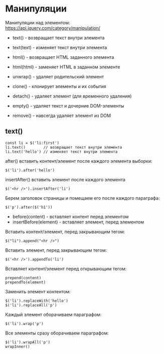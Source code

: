# Манипуляции
Манипуляции над элементом: https://api.jquery.com/category/manipulation/

- text() - возвращает текст внутри элемента
- text(text) - изменяет текст внутри элемента

- html() - возвращает HTML заданного элемента
- html(html) - заменяет HTML в заданном элементе

- unwrap() - удаляет родительский элемент
- clone() - клонирует элементы и их события
- detach() - удаляет элемент (для временного удаления)
- empty() - удаляет текст и дочерние DOM-элементы
- remove() - навсегда удаляет элемент из DOM


## text()

    const li = $('li:first')
    li.text()        // возвращает текст внутри элемента
    li.text('hello') // изменяет текст внутри элемента

after() вставить контент/элемент после каждого элемента выборки:

    $('li').after('hello')

insertAfter() вставить элемент после каждого элемента

    $('<hr />').insertAfter('li')

Берем заголовок страницы и помещаем его после каждого параграфа:

    $('p').after($('h1'))

- before(content) - вставляет контент перед элементом
- insertBefore(element) - вставляет элемент, перед элементом

Вставить контент/элемент, перед закрывающим тегом:

    $("li").append("<hr />")

Вставить элемент, перед закрывающим тегом:

    $('<hr />').appendTo('li')

Вставляет контент/элемент перед открывающим тегом:

    prepend(content)
    prependTo(element)

Заменить элемент контентом:

    $('li').replaceWith('hello')
    $('li').replaceAll('p')

Каждый элемент оборачиваем параграфом:

    $('li').wrap('p')

Все элементы сразу оборачиваем параграфом:

    $('li').wrapAll('p')
    wrapInner()
